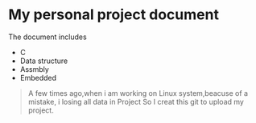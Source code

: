 # My personal project document
The document includes 
* C
* Data structure
* Assmbly
* Embedded

>A few times ago,when i am working on Linux system,beacuse of a mistake, i losing all data in Project
>So I creat this git to upload my project.
